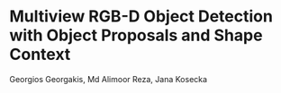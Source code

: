 # Multiview RGB-D Object Detection with Object Proposals and Shape Context 
Georgios Georgakis, Md Alimoor Reza, Jana Kosecka
